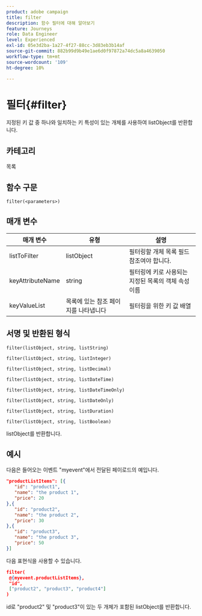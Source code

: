 ```yaml
---
product: adobe campaign
title: filter
description: 함수 필터에 대해 알아보기
feature: Journeys
role: Data Engineer
level: Experienced
exl-id: 05e3d2ba-1a27-4f27-88cc-3d83eb3b14af
source-git-commit: 882b99d9b49e1ae6d0f97872a74dc5a8a4639050
workflow-type: tm+mt
source-wordcount: '109'
ht-degree: 10%

---
```


# 필터{#filter}

지정된 키 값 중 하나와 일치하는 키 특성이 있는 개체를 사용하여 listObject를 반환합니다.

## 카테고리

목록

## 함수 구문

`filter(<parameters>)`

## 매개 변수

| 매개 변수 | 유형 | 설명 |
|-----------|------------------|------------------|
| listToFilter | listObject | 필터링할 개체 목록 필드 참조여야 합니다. |
| keyAttributeName | string | 필터링에 키로 사용되는 지정된 목록의 객체 속성 이름 |
| keyValueList | 목록에 있는 참조 페이지를 나타냅니다 | 필터링을 위한 키 값 배열 |

## 서명 및 반환된 형식

`filter(listObject, string, listString)`

`filter(listObject, string, listInteger)`

`filter(listObject, string, listDecimal)`

`filter(listObject, string, listDateTime)`

`filter(listObject, string, listDateTimeOnly)`

`filter(listObject, string, listDateOnly)`

`filter(listObject, string, listDuration)`

`filter(listObject, string, listBoolean)`

listObject를 반환합니다.

## 예시

다음은 들어오는 이벤트 &quot;myevent&quot;에서 전달된 페이로드의 예입니다.

```json
"productListItems": [{
   "id": "product1",
   "name": "the product 1",
   "price": 20
},{
   "id": "product2",
   "name": "the product 2",
   "price": 30
},{
   "id": "product3",
   "name": "the product 3",
   "price": 50
}]
```

다음 표현식을 사용할 수 있습니다.

```json
filter(
 @{myevent.productListItems},
 "id", 
 ["product2", "product3", "product4"]
)
```

id로 &quot;product2&quot; 및 &quot;product3&quot;이 있는 두 개체가 포함된 listObject를 반환합니다.
